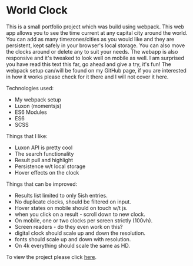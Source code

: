 # World Clock

This is a small portfolio project which was build using webpack. This web app allows you to see the time current at any capital city around the world. You can add as many timezones/cities as you would like and they are persistent, kept safely in your browser's local storage. You can also move the clocks around or delete any to suit your needs. The webapp is also responsive and it's tweaked to look well on mobile as well. I am surprised you have read this text this far, go ahead and give a try, it's fun! The webpack setup can/will be found on my GitHub page, if you are interested in how it works please check for it there and I will not cover it here.

Technologies used: 
* My webpack setup
* Luxon (momentsjs)
* ES6 Modules
* ES6
* SCSS

Things that I like:
* Luxon API is pretty cool
* The search functionality
* Result pull and highlight
* Persistence w/t local storage
* Hover effects on the clock

Things that can be improved:
* Results list limited to only 5ish entries.
* No duplicate clocks, should be filtered on input.
* Hover states on mobile should on touch w/t js.
* when you click on a result - scroll down to new clock.
* On mobile, one or two clocks per screen strictly (100vh).
* Screen readers - do they even work on this?
* digital clock should scale up and down the resolution.
* fonts should scale up and down with resolution.
* On 4k everything should scale the same as HD.

To view the project please click [here](https://w3althambition.github.io/world-clock/dist/index.html).